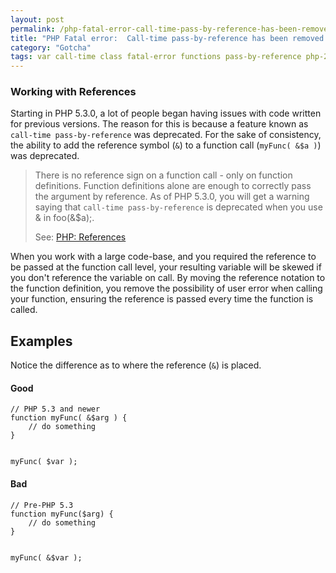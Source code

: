 ```yaml
---
layout: post
permalink: /php-fatal-error-call-time-pass-by-reference-has-been-removed-in
title: "PHP Fatal error:  Call-time pass-by-reference has been removed in"
category: "Gotcha"
tags: var call-time class fatal-error functions pass-by-reference php-2 php-fatal-error reference removed
---
```

### Working with References

Starting in PHP 5.3.0, a lot of people began having issues with code written for previous versions. The reason for this is because a feature known as `call-time pass-by-reference` was deprecated. For the sake of consistency, the ability to add the reference symbol (`&`) to a function call (`myFunc( &$a )`) was deprecated.

> There is no reference sign on a function call - only on function definitions. Function definitions alone are enough to correctly pass the argument by reference. As of PHP 5.3.0, you will get a warning saying that `call-time pass-by-reference` is deprecated when you use & in foo(&$a);.
> 
> See: [PHP: References](http://php.net/manual/language.references.pass.php)

When you work with a large code-base, and you required the reference to be passed at the function call level, your resulting variable will be skewed if you don't reference the variable on call. By moving the reference notation to the function definition, you remove the possibility of user error when calling your function, ensuring the reference is passed every time the function is called.

## Examples

Notice the difference as to where the reference (`&`) is placed.

#### Good

    // PHP 5.3 and newer
    function myFunc( &$arg ) { 
        // do something
    } 
    
    
    myFunc( $var );

#### Bad
    
    // Pre-PHP 5.3
    function myFunc($arg) { 
        // do something
    } 
    
    
    myFunc( &$var );

